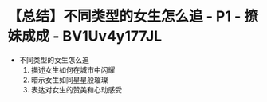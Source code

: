 # 【总结】不同类型的女生怎么追 - P1 - 撩妹成成 - BV1Uv4y177JL

-   不同类型的女生怎么追
    1.  描述女生如何在城市中闪耀
    2.  暗示女生如同星星般璀璨
    3.  表达对女生的赞美和心动感受